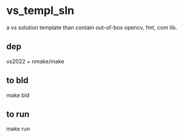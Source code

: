 # vs_templ_sln
a vs solution template than contain out-of-box opencv, fmt, com lib.

## dep 
vs2022 + nmake/make

## to bld
make bld

## to run 
make run
